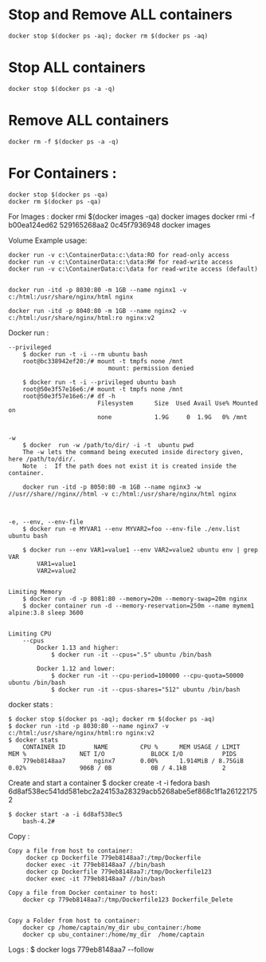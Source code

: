 
# Stop and Remove ALL containers
	docker stop $(docker ps -aq); docker rm $(docker ps -aq)

# Stop ALL containers
	docker stop $(docker ps -a -q)

# Remove ALL containers
	docker rm -f $(docker ps -a -q) 
	
	
# For Containers :
	docker stop $(docker ps -qa)
	docker rm $(docker ps -qa)


For Images	:
	docker rmi $(docker images -qa)
	docker images
	docker rmi -f b00ea124ed62 529165268aa2 0c45f7936948 
	docker images


Volume Example usage:

	docker run -v c:\ContainerData:c:\data:RO for read-only access
	docker run -v c:\ContainerData:c:\data:RW for read-write access
	docker run -v c:\ContainerData:c:\data for read-write access (default)


	docker run -itd -p 8030:80 -m 1GB --name nginx1 -v c:/html:/usr/share/nginx/html nginx
	
	docker run -itd -p 8040:80 -m 1GB --name nginx2 -v c:/html:/usr/share/nginx/html:ro nginx:v2



Docker run	:	
	
	--privileged
		$ docker run -t -i --rm ubuntu bash
		root@bc338942ef20:/# mount -t tmpfs none /mnt
								mount: permission denied
		
		$ docker run -t -i --privileged ubuntu bash
		root@50e3f57e16e6:/# mount -t tmpfs none /mnt
		root@50e3f57e16e6:/# df -h
							 Filesystem      Size  Used Avail Use% Mounted on
							 none            1.9G     0  1.9G   0% /mnt


    -w
		$ docker  run -w /path/to/dir/ -i -t  ubuntu pwd
		The -w lets the command being executed inside directory given, here /path/to/dir/. 
		Note  :  If the path does not exist it is created inside the container.
		
		docker run -itd -p 8050:80 -m 1GB --name nginx3 -w //usr//share//nginx//html -v c:/html:/usr/share/nginx/html nginx

		
		
	-e, --env, --env-file
		$ docker run -e MYVAR1 --env MYVAR2=foo --env-file ./env.list ubuntu bash
		
		$ docker run --env VAR1=value1 --env VAR2=value2 ubuntu env | grep VAR
			VAR1=value1
			VAR2=value2


	Limiting Memory
		$ docker run -d -p 8081:80 --memory=20m --memory-swap=20m nginx
		$ docker container run -d --memory-reservation=250m --name mymem1 alpine:3.8 sleep 3600
	
	
	Limiting CPU
		--cpus
			Docker 1.13 and higher:
				$ docker run -it --cpus=".5" ubuntu /bin/bash
			
			Docker 1.12 and lower:
				$ docker run -it --cpu-period=100000 --cpu-quota=50000 ubuntu /bin/bash
				$ docker run -it --cpus-shares="512" ubuntu /bin/bash


docker stats	:	

	$ docker stop $(docker ps -aq); docker rm $(docker ps -aq)
	$ docker run -itd -p 8030:80 --name nginx7 -v c:/html:/usr/share/nginx/html:ro nginx:v2
	$ docker stats
		CONTAINER ID        NAME         CPU %      MEM USAGE / LIMIT       MEM %               NET I/O             BLOCK I/O           PIDS
		779eb8148aa7        nginx7       0.00%      1.914MiB / 8.75GiB      0.02%               906B / 0B           0B / 4.1kB          2



Create and start a container
	$ docker create -t -i fedora bash
		6d8af538ec541dd581ebc2a24153a28329acb5268abe5ef868c1f1a261221752

	$ docker start -a -i 6d8af538ec5
		bash-4.2#

		
Copy	:

	Copy a file from host to container:
		 docker cp Dockerfile 779eb8148aa7:/tmp/Dockerfile
		 docker exec -it 779eb8148aa7 //bin/bash
		 docker cp Dockerfile 779eb8148aa7:/tmp/Dockerfile123
		 docker exec -it 779eb8148aa7 //bin/bash
	 
	Copy a file from Docker container to host:
		docker cp 779eb8148aa7:/tmp/Dockerfile123 Dockerfile_Delete
 
 
	Copy a Folder from host to container:
		docker cp /home/captain/my_dir ubu_container:/home
		docker cp ubu_container:/home/my_dir  /home/captain
 
 
Logs	:
	$ docker logs 779eb8148aa7 --follow
	
	
	
	
